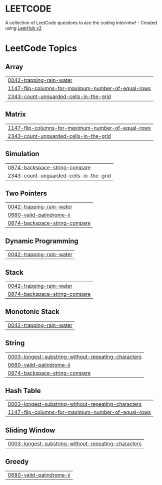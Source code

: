 # LEETCODE
A collection of LeetCode questions to ace the coding interview! - Created using [LeetHub v2](https://github.com/arunbhardwaj/LeetHub-2.0)

<!---LeetCode Topics Start-->
# LeetCode Topics
## Array
|  |
| ------- |
| [0042-trapping-rain-water](https://github.com/alphaorderly/LEETCODE/tree/master/0042-trapping-rain-water) |
| [1147-flip-columns-for-maximum-number-of-equal-rows](https://github.com/alphaorderly/LEETCODE/tree/master/1147-flip-columns-for-maximum-number-of-equal-rows) |
| [2343-count-unguarded-cells-in-the-grid](https://github.com/alphaorderly/LEETCODE/tree/master/2343-count-unguarded-cells-in-the-grid) |
## Matrix
|  |
| ------- |
| [1147-flip-columns-for-maximum-number-of-equal-rows](https://github.com/alphaorderly/LEETCODE/tree/master/1147-flip-columns-for-maximum-number-of-equal-rows) |
| [2343-count-unguarded-cells-in-the-grid](https://github.com/alphaorderly/LEETCODE/tree/master/2343-count-unguarded-cells-in-the-grid) |
## Simulation
|  |
| ------- |
| [0874-backspace-string-compare](https://github.com/alphaorderly/LEETCODE/tree/master/0874-backspace-string-compare) |
| [2343-count-unguarded-cells-in-the-grid](https://github.com/alphaorderly/LEETCODE/tree/master/2343-count-unguarded-cells-in-the-grid) |
## Two Pointers
|  |
| ------- |
| [0042-trapping-rain-water](https://github.com/alphaorderly/LEETCODE/tree/master/0042-trapping-rain-water) |
| [0680-valid-palindrome-ii](https://github.com/alphaorderly/LEETCODE/tree/master/0680-valid-palindrome-ii) |
| [0874-backspace-string-compare](https://github.com/alphaorderly/LEETCODE/tree/master/0874-backspace-string-compare) |
## Dynamic Programming
|  |
| ------- |
| [0042-trapping-rain-water](https://github.com/alphaorderly/LEETCODE/tree/master/0042-trapping-rain-water) |
## Stack
|  |
| ------- |
| [0042-trapping-rain-water](https://github.com/alphaorderly/LEETCODE/tree/master/0042-trapping-rain-water) |
| [0874-backspace-string-compare](https://github.com/alphaorderly/LEETCODE/tree/master/0874-backspace-string-compare) |
## Monotonic Stack
|  |
| ------- |
| [0042-trapping-rain-water](https://github.com/alphaorderly/LEETCODE/tree/master/0042-trapping-rain-water) |
## String
|  |
| ------- |
| [0003-longest-substring-without-repeating-characters](https://github.com/alphaorderly/LEETCODE/tree/master/0003-longest-substring-without-repeating-characters) |
| [0680-valid-palindrome-ii](https://github.com/alphaorderly/LEETCODE/tree/master/0680-valid-palindrome-ii) |
| [0874-backspace-string-compare](https://github.com/alphaorderly/LEETCODE/tree/master/0874-backspace-string-compare) |
## Hash Table
|  |
| ------- |
| [0003-longest-substring-without-repeating-characters](https://github.com/alphaorderly/LEETCODE/tree/master/0003-longest-substring-without-repeating-characters) |
| [1147-flip-columns-for-maximum-number-of-equal-rows](https://github.com/alphaorderly/LEETCODE/tree/master/1147-flip-columns-for-maximum-number-of-equal-rows) |
## Sliding Window
|  |
| ------- |
| [0003-longest-substring-without-repeating-characters](https://github.com/alphaorderly/LEETCODE/tree/master/0003-longest-substring-without-repeating-characters) |
## Greedy
|  |
| ------- |
| [0680-valid-palindrome-ii](https://github.com/alphaorderly/LEETCODE/tree/master/0680-valid-palindrome-ii) |
<!---LeetCode Topics End-->